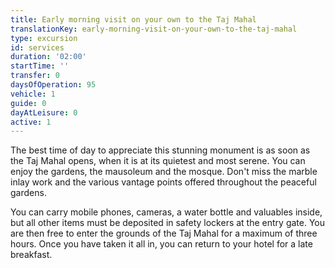 ```yaml
---
title: Early morning visit on your own to the Taj Mahal
translationKey: early-morning-visit-on-your-own-to-the-taj-mahal
type: excursion
id: services
duration: '02:00'
startTime: ''
transfer: 0
daysOfOperation: 95
vehicle: 1
guide: 0
dayAtLeisure: 0
active: 1
---
```

The best time of day to appreciate this stunning monument is as soon as the Taj Mahal opens, when it is at its quietest and most serene. You can enjoy the gardens, the mausoleum and the mosque. Don't miss the marble inlay work and the various vantage points offered throughout the peaceful gardens.     


You can carry mobile phones, cameras, a water bottle and valuables inside, but all other items must be deposited in safety lockers at the entry gate. You are then free to enter the grounds of the Taj Mahal for a maximum of three hours. Once you have taken it all in, you can return to your hotel for a late breakfast.